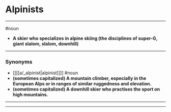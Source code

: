# Alpinists
---
#noun
- **A skier who specializes in alpine skiing (the disciplines of super-G, giant slalom, slalom, downhill)**
---
### Synonyms
- [[[[a/_alpinist|alpinist]]]]
#noun
- **(sometimes capitalized) A mountain climber, especially in the European Alps or in ranges of similar ruggedness and elevation.**
- **(sometimes capitalized) A downhill skier who practises the sport on high mountains.**
---
---
